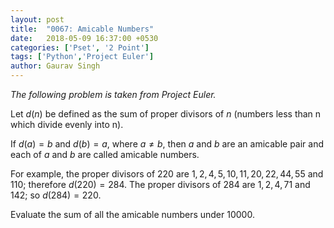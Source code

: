 ```yaml
---
layout: post
title:  "0067: Amicable Numbers"
date:   2018-05-09 16:37:00 +0530
categories: ['Pset', '2 Point']
tags: ['Python','Project Euler']
author: Gaurav Singh
---
```


_The following problem is taken from Project Euler._

Let $d(n)$ be defined as the sum of proper divisors of $n$ (numbers less than n which divide evenly into n).

If $d(a) = b$ and $d(b) = a$, where $a \neq b$, then $a$ and $b$ are an amicable pair and each of $a$ and $b$ are called amicable numbers.

For example, the proper divisors of $220$ are $1, 2, 4, 5, 10, 11, 20, 22, 44, 55$ and $110$; therefore $d(220) = 284$. The proper divisors of $284$ are $1, 2, 4, 71$ and $142$; so $d(284) = 220$.

Evaluate the sum of all the amicable numbers under $10000$.
